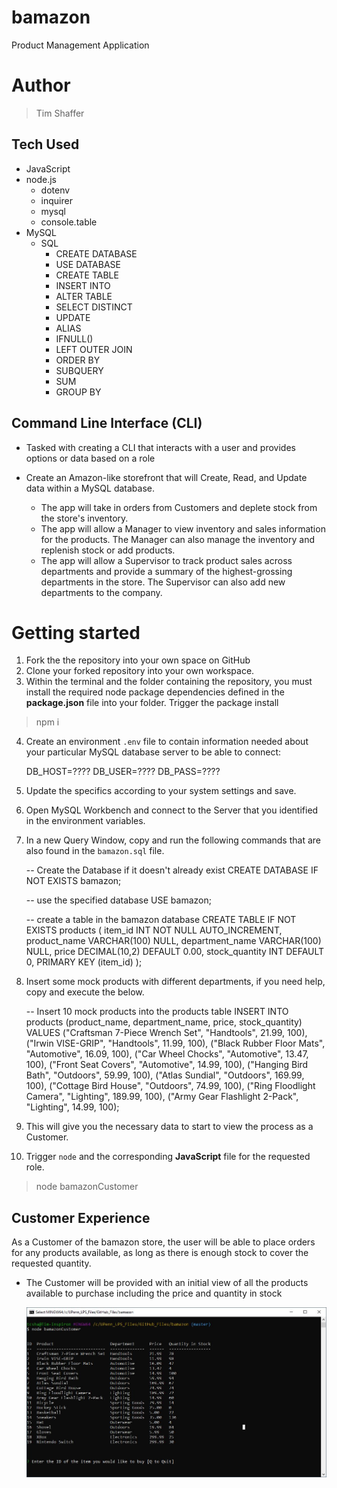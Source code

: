 # bamazon
Product Management Application

# Author 
> Tim Shaffer

## Tech Used
* JavaScript
* node.js
    * dotenv
    * inquirer
    * mysql
    * console.table
* MySQL
    * SQL 
        * CREATE DATABASE
        * USE DATABASE
        * CREATE TABLE
        * INSERT INTO
        * ALTER TABLE
        * SELECT DISTINCT
        * UPDATE 
        * ALIAS
        * IFNULL()
        * LEFT OUTER JOIN
        * ORDER BY
        * SUBQUERY
        * SUM
        * GROUP BY

## Command Line Interface (CLI) 
* Tasked with creating a CLI that interacts with a user and provides options or data based on a role

* Create an Amazon-like storefront that will Create, Read, and Update data within a MySQL database. 
    * The app will take in orders from Customers and deplete stock from the store's inventory.
    * The app will allow a Manager to view inventory and sales information for the products.  The Manager can also manage the inventory and replenish stock or add products.
    * The app will allow a Supervisor to track product sales across departments and provide a summary of the highest-grossing departments in the store.  The Supervisor can also add new departments to the company.

# Getting started

1. Fork the the repository into your own space on GitHub
1. Clone your forked repository into your own workspace.
1. Within the terminal and the folder containing the repository, you must install the required node package dependencies defined in the **package.json** file into your folder.  Trigger the package install  

>
> npm i 
> 

4. Create an environment `.env` file to contain information needed about your particular MySQL database server to be able to connect:

    DB_HOST=????
    DB_USER=????
    DB_PASS=????

5. Update the specifics according to your system settings and save.
1. Open MySQL Workbench and connect to the Server that you identified in the environment variables.
1. In a new Query Window, copy and run the following commands that are also found in the `bamazon.sql` file.

    -- Create the Database if it doesn't already exist
    CREATE DATABASE IF NOT EXISTS bamazon;

    -- use the specified database
    USE bamazon;

    -- create a table in the bamazon database
    CREATE TABLE IF NOT EXISTS products (
    item_id INT NOT NULL AUTO_INCREMENT,
    product_name VARCHAR(100) NULL,
    department_name VARCHAR(100) NULL,
    price DECIMAL(10,2) DEFAULT 0.00,
    stock_quantity INT DEFAULT 0,
    PRIMARY KEY (item_id)
    );

8. Insert some mock products with different departments, if you need help, copy and execute the below.

    -- Insert 10 mock products into the products table
    INSERT INTO products (product_name, department_name, price, stock_quantity)
    VALUES ("Craftsman 7-Piece Wrench Set", "Handtools", 21.99, 100),
    ("Irwin VISE-GRIP", "Handtools", 11.99, 100),
    ("Black Rubber Floor Mats", "Automotive", 16.09, 100),
    ("Car Wheel Chocks", "Automotive", 13.47, 100),
    ("Front Seat Covers", "Automotive", 14.99, 100),
    ("Hanging Bird Bath", "Outdoors", 59.99, 100),
    ("Atlas Sundial", "Outdoors", 169.99, 100),
    ("Cottage Bird House", "Outdoors", 74.99, 100),
    ("Ring Floodlight Camera", "Lighting", 189.99, 100),
    ("Army Gear Flashlight 2-Pack", "Lighting", 14.99, 100);

9. This will give you the necessary data to start to view the process as a Customer.
1. Trigger `node` and the corresponding **JavaScript** file for the requested role.

>
> node bamazonCustomer
>

## Customer Experience
As a Customer of the bamazon store, the user will be able to place orders for any products available, as long as there is enough stock to cover the requested quantity.

*   The Customer will be provided with an initial view of all the products available to purchase including the price and quantity in stock

    ![Screenshot for initial Customer view](/screenshots/customer_startup.jpg)
